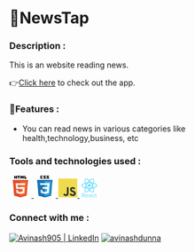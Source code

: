 # 📰NewsTap

<h3>Description :</h3> 
This is an website reading news.

👉[Click here](https://Avinash905.github.io/NewsTap) to check out the app.
<br/>

### 📃Features :

<ul>
<li>You can read news in various categories like health,technology,business, etc</li>
</ul>

### Tools and technologies used :

<a href="https://www.w3.org/html/" target="_blank" rel="noreferrer"> <img src="https://raw.githubusercontent.com/devicons/devicon/master/icons/html5/html5-original-wordmark.svg" alt="html5" width="40" height="40"/> </a>
<a href="https://www.w3schools.com/css/" target="_blank" rel="noreferrer"> <img src="https://raw.githubusercontent.com/devicons/devicon/master/icons/css3/css3-original-wordmark.svg" alt="css3" width="40" height="40"/> </a>
<a href="https://developer.mozilla.org/en-US/docs/Web/JavaScript" target="_blank" rel="noreferrer"> <img src="https://raw.githubusercontent.com/devicons/devicon/master/icons/javascript/javascript-original.svg" alt="javascript" width="35" height="35"/> </a>
<a href="https://reactjs.org/" target="_blank" rel="noreferrer"> <img src="https://raw.githubusercontent.com/devicons/devicon/master/icons/react/react-original-wordmark.svg" alt="react" width="35" height="35"/> </a>
<br/>

### Connect with me :

<a href="https://twitter.com/avinashdunna" target="blank"><img align="center" src="https://img.icons8.com/color/48/000000/linkedin.png" alt="Avinash905 | LinkedIn" height="35" width="35" /></a>
<a href="https://twitter.com/avinashdunna" target="blank"><img align="center" src="https://raw.githubusercontent.com/rahuldkjain/github-profile-readme-generator/master/src/images/icons/Social/twitter.svg" alt="avinashdunna" height="30" width="40" /></a>
